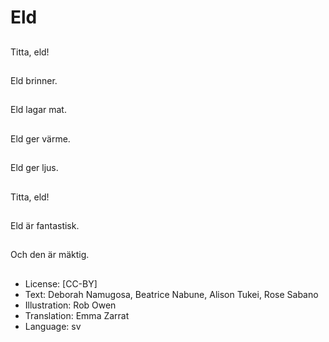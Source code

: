 # Eld

##
Titta, eld!

##
Eld brinner.

##
Eld lagar mat.

##
Eld ger värme.

##
Eld ger ljus.

##
Titta, eld!

##
Eld är fantastisk.

##
Och den är mäktig.

##
* License: [CC-BY]
* Text: Deborah Namugosa, Beatrice Nabune, Alison Tukei, Rose Sabano
* Illustration: Rob Owen
* Translation: Emma Zarrat
* Language: sv

